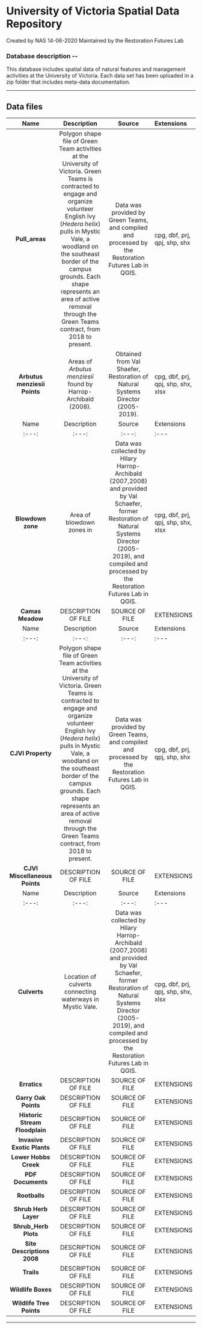 # University of Victoria Spatial Data Repository

Created by NAS 14-06-2020
Maintained by the Restoration Futures Lab

### Database description --

This database includes spatial data of natural features and management activities at the University of Victoria. Each data set has been uploaded in a zip folder that includes meta-data documentation.

*** 

## Data files

| Name | Description | Source | Extensions |
| :---: | :---: | :---: | :--- |
| <b>Pull_areas</b> | Polygon shape file of Green Team activities at the University of Victoria. Green Teams is contracted to engage and organize volunteer English Ivy (<i>Hedera helix</i>) pulls in Mystic Vale, a woodland on the southeast border of the campus grounds. Each shape represents an area of active removal through the Green Teams contract, from 2018 to present. | Data was provided by Green Teams, and compiled and processed by the Restoration Futures Lab in QGIS. | cpg, dbf, prj, qpj, shp, shx |
| <b>Arbutus menziesii Points</b> | Areas of <i>Arbutus menziesii</i> found by Harrop-Archibald (2008). | Obtained from Val Shaefer, Restoration of Natural Systems Director (2005-2019). | cpg, dbf, prj, qpj, shp, shx, xlsx | 
| Name | Description | Source | Extensions |
| :---: | :---: | :---: | :--- |
| <b>Blowdown zone</b> | Area of blowdown zones in  | Data was collected by Hilary Harrop-Archibald (2007,2008) and provided by Val Schaefer, former Restoration of Natural Systems Director (2005-2019), and compiled and processed by the Restoration Futures Lab in QGIS. | cpg, dbf, prj, qpj, shp, shx, xlsx |
| <b>Camas Meadow</b> | DESCRIPTION OF FILE | SOURCE OF FILE | EXTENSIONS | 
| Name | Description | Source | Extensions |
| :---: | :---: | :---: | :--- |
| <b>CJVI Property</b> | Polygon shape file of Green Team activities at the University of Victoria. Green Teams is contracted to engage and organize volunteer English Ivy (<i>Hedera helix</i>) pulls in Mystic Vale, a woodland on the southeast border of the campus grounds. Each shape represents an area of active removal through the Green Teams contract, from 2018 to present. | Data was provided by Green Teams, and compiled and processed by the Restoration Futures Lab in QGIS. | cpg, dbf, prj, qpj, shp, shx |
| <b>CJVI Miscellaneous Points</b> | DESCRIPTION OF FILE | SOURCE OF FILE | EXTENSIONS | 
| Name | Description | Source | Extensions |
| :---: | :---: | :---: | :--- |
| <b>Culverts</b> | Location of culverts connecting waterways in Mystic Vale. | Data was collected by Hilary Harrop-Archibald (2007,2008) and provided by Val Schaefer, former Restoration of Natural Systems Director (2005-2019), and compiled and processed by the Restoration Futures Lab in QGIS. | cpg, dbf, prj, qpj, shp, shx, xlsx |
| <b>Erratics</b> | DESCRIPTION OF FILE | SOURCE OF FILE | EXTENSIONS | 
| <b>Garry Oak Points</b> | DESCRIPTION OF FILE | SOURCE OF FILE | EXTENSIONS | 
| <b>Historic Stream Floodplain</b> | DESCRIPTION OF FILE | SOURCE OF FILE | EXTENSIONS | 
| <b>Invasive Exotic Plants</b> | DESCRIPTION OF FILE | SOURCE OF FILE | EXTENSIONS | 
| <b>Lower Hobbs Creek</b> | DESCRIPTION OF FILE | SOURCE OF FILE | EXTENSIONS | 
| <b>PDF Documents</b> | DESCRIPTION OF FILE | SOURCE OF FILE | EXTENSIONS | 
| <b>Rootballs</b> | DESCRIPTION OF FILE | SOURCE OF FILE | EXTENSIONS | 
| <b>Shrub Herb Layer</b> | DESCRIPTION OF FILE | SOURCE OF FILE | EXTENSIONS | 
| <b>Shrub_Herb Plots</b> | DESCRIPTION OF FILE | SOURCE OF FILE | EXTENSIONS | 
| <b>Site Descriptions 2008</b> | DESCRIPTION OF FILE | SOURCE OF FILE | EXTENSIONS | 
| <b>Trails</b> | DESCRIPTION OF FILE | SOURCE OF FILE | EXTENSIONS | 
| <b>Wildlife Boxes</b> | DESCRIPTION OF FILE | SOURCE OF FILE | EXTENSIONS | 
| <b>Wildlife Tree Points</b> | DESCRIPTION OF FILE | SOURCE OF FILE | EXTENSIONS | 
*** 
